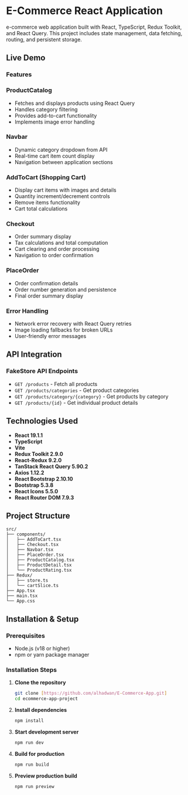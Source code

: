 # E-Commerce React Application

e-commerce web application built with React, TypeScript, Redux Toolkit, and React Query. This project includes state management, data fetching, routing, and persistent storage.

## Live Demo



### Features

### ProductCatalog

- Fetches and displays products using React Query
- Handles category filtering
- Provides add-to-cart functionality
- Implements image error handling

### Navbar

- Dynamic category dropdown from API
- Real-time cart item count display
- Navigation between application sections

### AddToCart (Shopping Cart)

- Display cart items with images and details
- Quantity increment/decrement controls
- Remove items functionality
- Cart total calculations

### Checkout

- Order summary display
- Tax calculations and total computation
- Cart clearing and order processing
- Navigation to order confirmation

### PlaceOrder

- Order confirmation details
- Order number generation and persistence
- Final order summary display

### Error Handling

- Network error recovery with React Query retries
- Image loading fallbacks for broken URLs
- User-friendly error messages

## API Integration

### FakeStore API Endpoints

- `GET /products` - Fetch all products
- `GET /products/categories` - Get product categories
- `GET /products/category/{category}` - Get products by category
- `GET /products/{id}` - Get individual product details

## Technologies Used

- **React 19.1.1**
- **TypeScript**
- **Vite**
- **Redux Toolkit 2.9.0**
- **React-Redux 9.2.0**
- **TanStack React Query 5.90.2**
- **Axios 1.12.2**
- **React Bootstrap 2.10.10**
- **Bootstrap 5.3.8**
- **React Icons 5.5.0**
- **React Router DOM 7.9.3**

## Project Structure

```
src/
├── components/
│   ├── AddToCart.tsx
│   ├── Checkout.tsx
│   ├── Navbar.tsx
│   ├── PlaceOrder.tsx
│   ├── ProductCatalog.tsx
│   ├── ProductDetail.tsx
│   └── ProductRating.tsx
├── Redux/
│   ├── store.ts
│   └── cartSlice.ts
├── App.tsx
├── main.tsx
└── App.css
```

## Installation & Setup

### Prerequisites

- Node.js (v18 or higher)
- npm or yarn package manager

### Installation Steps

1. **Clone the repository**

   ```bash
   git clone [https://github.com/alhadwan/E-Commerce-App.git]
   cd ecommerce-app-project
   ```

2. **Install dependencies**

   ```bash
   npm install
   ```

3. **Start development server**

   ```bash
   npm run dev
   ```

4. **Build for production**

   ```bash
   npm run build
   ```

5. **Preview production build**
   ```bash
   npm run preview
   ```
